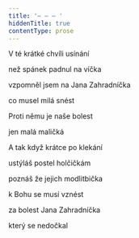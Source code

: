 ```yaml
---
title: '– – – '
hiddenTitle: true
contentType: prose
---
```


V té krátké chvíli usínání

než spánek padnul na víčka

vzpomněl jsem na Jana Zahradníčka

co musel milá snést

Proti němu je naše bolest

jen malá maličká

A tak když krátce po klekání

ustýláš postel holčičkám

poznáš že jejich modlitbička

k Bohu se musí vznést

za bolest Jana Zahradníčka

který se nedočkal
